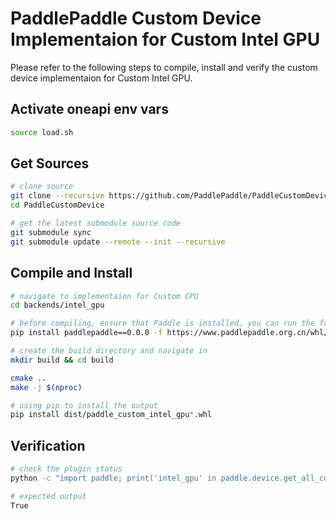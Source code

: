 # PaddlePaddle Custom Device Implementaion for Custom Intel GPU

Please refer to the following steps to compile, install and verify the custom device implementaion for Custom Intel GPU.

## Activate oneapi env vars

```bash
source load.sh
```

## Get Sources

```bash
# clone source
git clone --recursive https://github.com/PaddlePaddle/PaddleCustomDevice
cd PaddleCustomDevice

# get the latest submodule source code
git submodule sync
git submodule update --remote --init --recursive
```

## Compile and Install

```bash
# navigate to implementaion for Custom CPU
cd backends/intel_gpu

# before compiling, ensure that Paddle is installed, you can run the following command
pip install paddlepaddle==0.0.0 -f https://www.paddlepaddle.org.cn/whl/linux/cpu-mkl/develop.html

# create the build directory and navigate in
mkdir build && cd build

cmake ..
make -j $(nproc)

# using pip to install the output
pip install dist/paddle_custom_intel_gpu*.whl
```

## Verification

```bash
# check the plugin status
python -c "import paddle; print('intel_gpu' in paddle.device.get_all_custom_device_type())"

# expected output
True

```
